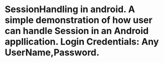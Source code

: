 # SessionHandling in android. A simple demonstration of how user can handle Session in an Android appllication. Login Credentials: Any UserName,Password.

